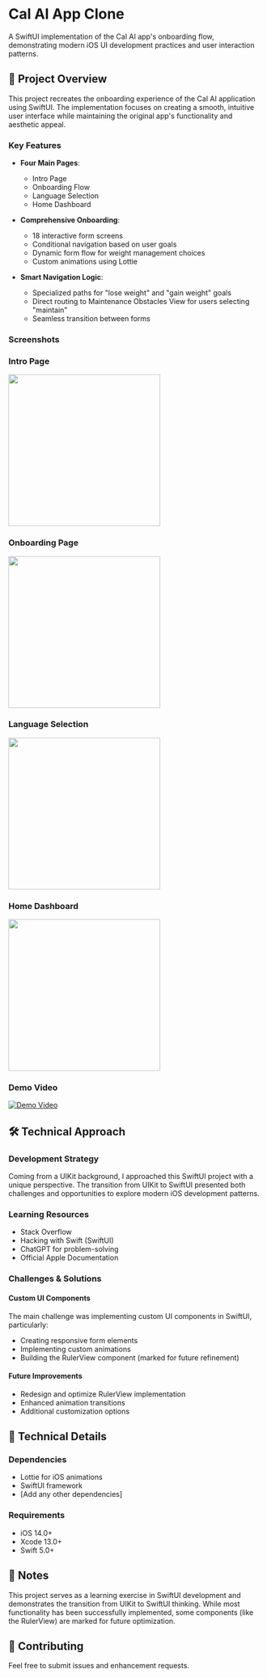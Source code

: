 # Cal AI App Clone

A SwiftUI implementation of the Cal AI app's onboarding flow, demonstrating modern iOS UI development practices and user interaction patterns.

## 📱 Project Overview

This project recreates the onboarding experience of the Cal AI application using SwiftUI. The implementation focuses on creating a smooth, intuitive user interface while maintaining the original app's functionality and aesthetic appeal.

### Key Features

- **Four Main Pages**:
  - Intro Page
  - Onboarding Flow
  - Language Selection
  - Home Dashboard

- **Comprehensive Onboarding**:
  - 18 interactive form screens
  - Conditional navigation based on user goals
  - Dynamic form flow for weight management choices
  - Custom animations using Lottie

- **Smart Navigation Logic**:
  - Specialized paths for "lose weight" and "gain weight" goals
  - Direct routing to Maintenance Obstacles View for users selecting "maintain"
  - Seamless transition between forms

### Screenshots

### Intro Page
<img src="Screenshots/intro.png" width="300">

### Onboarding Page
<img src="Screenshots/onboarding.png" width="300">

### Language Selection
<img src="Screenshots/language.png" width="300">

### Home Dashboard
<img src="Screenshots/home.png" width="300">

### Demo Video

[![Demo Video](Screenshots/video-thumbnail.png)](https://drive.google.com/file/d/1iCunoWW3rKaOuuKRJ0BIXtmZDHYWjByf/view?usp=sharing)

## 🛠 Technical Approach

### Development Strategy

Coming from a UIKit background, I approached this SwiftUI project with a unique perspective. The transition from UIKit to SwiftUI presented both challenges and opportunities to explore modern iOS development patterns.

### Learning Resources
- Stack Overflow
- Hacking with Swift (SwiftUI)
- ChatGPT for problem-solving
- Official Apple Documentation

### Challenges & Solutions

#### Custom UI Components
The main challenge was implementing custom UI components in SwiftUI, particularly:
- Creating responsive form elements
- Implementing custom animations
- Building the RulerView component (marked for future refinement)

#### Future Improvements
- Redesign and optimize RulerView implementation
- Enhanced animation transitions
- Additional customization options

## 🔧 Technical Details

### Dependencies
- Lottie for iOS animations
- SwiftUI framework
- [Add any other dependencies]

### Requirements
- iOS 14.0+
- Xcode 13.0+
- Swift 5.0+

## 📝 Notes

This project serves as a learning exercise in SwiftUI development and demonstrates the transition from UIKit to SwiftUI thinking. While most functionality has been successfully implemented, some components (like the RulerView) are marked for future optimization.

## 🤝 Contributing

Feel free to submit issues and enhancement requests.

